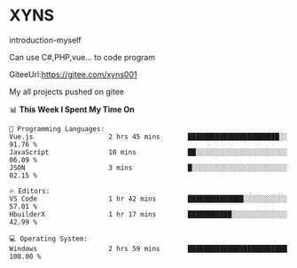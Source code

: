 # XYNS
introduction-myself

Can use C#,PHP,vue... to code program

GiteeUrl:https://gitee.com/xyns001

My all projects pushed on gitee

<!--START_SECTION:waka-->
📊 **This Week I Spent My Time On** 

```text
💬 Programming Languages: 
Vue.js                   2 hrs 45 mins       ███████████████████████░░   91.76 % 
JavaScript               10 mins             ██░░░░░░░░░░░░░░░░░░░░░░░   06.09 % 
JSON                     3 mins              █░░░░░░░░░░░░░░░░░░░░░░░░   02.15 % 

🔥 Editors: 
VS Code                  1 hr 42 mins        ██████████████░░░░░░░░░░░   57.01 % 
HbuilderX                1 hr 17 mins        ███████████░░░░░░░░░░░░░░   42.99 % 

💻 Operating System: 
Windows                  2 hrs 59 mins       █████████████████████████   100.00 % 
```


<!--END_SECTION:waka-->
